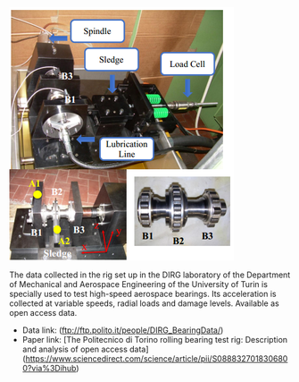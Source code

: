 ![](../doc/images/fig010.png)

 The data collected in the rig set up in the DIRG laboratory of the Department of Mechanical and Aerospace Engineering of the University of Turin is specially used to test high-speed aerospace bearings. Its acceleration is collected at variable speeds, radial loads and damage levels. Available as open access data.
 
 * Data link: (ftp://ftp.polito.it/people/DIRG_BearingData/)
 * Paper link: [The Politecnico di Torino rolling bearing test rig: Description and analysis of open access data] (https://www.sciencedirect.com/science/article/pii/S0888327018306800?via%3Dihub)
